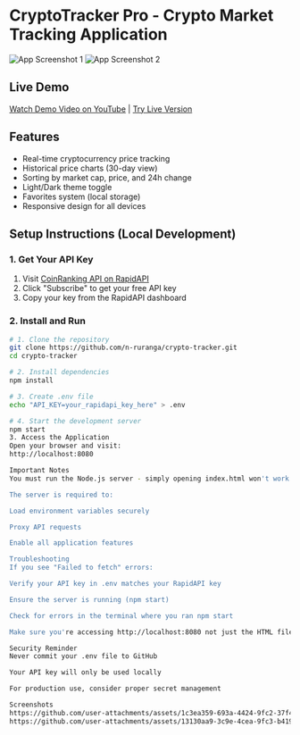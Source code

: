 # CryptoTracker Pro - Crypto Market Tracking Application

![App Screenshot 1](https://github.com/user-attachments/assets/1c3ea359-693a-4424-9fc2-37f4735d3b48)
![App Screenshot 2](https://github.com/user-attachments/assets/13130aa9-3c9e-4cea-9fc3-b419b057ac27)

## Live Demo
[Watch Demo Video on YouTube](https://youtu.be/uTbP4lnBDpk) | [Try Live Version](https://crypto-tracker-sable-iota.vercel.app)

## Features
* Real-time cryptocurrency price tracking
* Historical price charts (30-day view)
* Sorting by market cap, price, and 24h change
* Light/Dark theme toggle
* Favorites system (local storage)
* Responsive design for all devices

## Setup Instructions (Local Development)

### 1. Get Your API Key
1. Visit [CoinRanking API on RapidAPI](https://rapidapi.com/Coinranking/api/coinranking1/)
2. Click "Subscribe" to get your free API key
3. Copy your key from the RapidAPI dashboard

### 2. Install and Run
```bash
# 1. Clone the repository
git clone https://github.com/n-ruranga/crypto-tracker.git
cd crypto-tracker

# 2. Install dependencies
npm install

# 3. Create .env file
echo "API_KEY=your_rapidapi_key_here" > .env

# 4. Start the development server
npm start
3. Access the Application
Open your browser and visit:
http://localhost:8080

Important Notes
You must run the Node.js server - simply opening index.html won't work

The server is required to:

Load environment variables securely

Proxy API requests

Enable all application features

Troubleshooting
If you see "Failed to fetch" errors:

Verify your API key in .env matches your RapidAPI key

Ensure the server is running (npm start)

Check for errors in the terminal where you ran npm start

Make sure you're accessing http://localhost:8080 not just the HTML file

Security Reminder
Never commit your .env file to GitHub

Your API key will only be used locally

For production use, consider proper secret management

Screenshots
https://github.com/user-attachments/assets/1c3ea359-693a-4424-9fc2-37f4735d3b48
https://github.com/user-attachments/assets/13130aa9-3c9e-4cea-9fc3-b419b057ac27